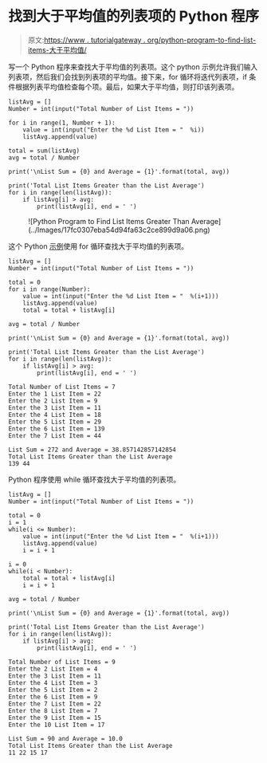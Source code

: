 # 找到大于平均值的列表项的 Python 程序

> 原文:[https://www . tutorialgateway . org/python-program-to-find-list-items-大于平均值/](https://www.tutorialgateway.org/python-program-to-find-list-items-greater-than-average/)

写一个 Python 程序来查找大于平均值的列表项。这个 python 示例允许我们输入列表项，然后我们会找到列表项的平均值。接下来，for 循环将迭代列表项，if 条件根据列表平均值检查每个项。最后，如果大于平均值，则打印该列表项。

```
listAvg = []
Number = int(input("Total Number of List Items = "))

for i in range(1, Number + 1):
    value = int(input("Enter the %d List Item = "  %i))
    listAvg.append(value)

total = sum(listAvg)
avg = total / Number

print('\nList Sum = {0} and Average = {1}'.format(total, avg))

print('Total List Items Greater than the List Average')
for i in range(len(listAvg)):
    if listAvg[i] > avg:
        print(listAvg[i], end = ' ')
```

<figure class="wp-block-image size-large">![Python Program to Find List Items Greater Than Average](../Images/17fc0307eba54d94fa63c2ce899d9a06.png)</figure>

这个 Python [示例](https://www.tutorialgateway.org/python-programming-examples/)使用 for 循环查找大于平均值的列表项。

```
listAvg = []
Number = int(input("Total Number of List Items = "))

total = 0
for i in range(Number):
    value = int(input("Enter the %d List Item = "  %(i+1)))
    listAvg.append(value)
    total = total + listAvg[i]

avg = total / Number

print('\nList Sum = {0} and Average = {1}'.format(total, avg))

print('Total List Items Greater than the List Average')
for i in range(len(listAvg)):
    if listAvg[i] > avg:
        print(listAvg[i], end = ' ')
```

```
Total Number of List Items = 7
Enter the 1 List Item = 22
Enter the 2 List Item = 9
Enter the 3 List Item = 11
Enter the 4 List Item = 18
Enter the 5 List Item = 29
Enter the 6 List Item = 139
Enter the 7 List Item = 44

List Sum = 272 and Average = 38.857142857142854
Total List Items Greater than the List Average
139 44 
```

Python 程序使用 while 循环查找大于平均值的列表项。

```
listAvg = []
Number = int(input("Total Number of List Items = "))

total = 0
i = 1
while(i <= Number):
    value = int(input("Enter the %d List Item = "  %(i+1)))
    listAvg.append(value)
    i = i + 1

i = 0
while(i < Number):
    total = total + listAvg[i]
    i = i + 1

avg = total / Number

print('\nList Sum = {0} and Average = {1}'.format(total, avg))

print('Total List Items Greater than the List Average')
for i in range(len(listAvg)):
    if listAvg[i] > avg:
        print(listAvg[i], end = ' ')
```

```
Total Number of List Items = 9
Enter the 2 List Item = 4
Enter the 3 List Item = 11
Enter the 4 List Item = 3
Enter the 5 List Item = 2
Enter the 6 List Item = 9
Enter the 7 List Item = 22
Enter the 8 List Item = 7
Enter the 9 List Item = 15
Enter the 10 List Item = 17

List Sum = 90 and Average = 10.0
Total List Items Greater than the List Average
11 22 15 17 
```